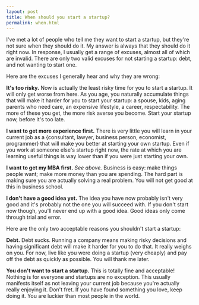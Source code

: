 ```yaml
---
layout: post
title: When should you start a startup?
permalink: when.html
---
```


I've met a lot of people who tell me they want to start a startup, but they're not sure when they should do it. My answer is always that they should do it right now. In response, I usually get a range of excuses, almost all of which are invalid. There are only two valid excuses for not starting a startup: debt, and not wanting to start one.

Here are the excuses I generally hear and why they are wrong:

**It's too risky.** Now is actually the least risky time for you to start a startup. It will only get worse from here. As you age, you naturally accumulate things that will make it harder for you to start your startup: a spouse, kids, aging parents who need care, an expensive lifestyle, a career, respectability. The more of these you get, the more risk averse you become. Start your startup now, before it's too late.

**I want to get more experience first.** There is very little you will learn in your current job as a {consultant, lawyer, business person, economist, programmer} that will make you better at starting your own startup. Even if you work at someone else's startup right now, the rate at which you are learning useful things is way lower than if you were just starting your own.

**I want to get my MBA first.** *See above.* Business is easy: make things people want; make more money than you are spending. The hard part is making sure you are actually solving a real problem. You will not get good at this in business school.

**I don't have a good idea yet.** The idea you have now probably isn't very good and it's probably not the one you will succeed with. If you don't start now though, you'll never end up with a good idea. Good ideas only come through trial and error.

Here are the only two acceptable reasons you shouldn't start a startup:

**Debt.** Debt sucks. Running a company means making risky decisions and having significant debt will make it harder for you to do that. It really weighs on you. For now, live like you were doing a startup (very cheaply) and pay off the debt as quickly as possible. You will thank me later.

**You don't want to start a startup.** This is totally fine and acceptable! Nothing is for everyone and startups are no exception. This usually manifests itself as not leaving your current job because you're actually really enjoying it. Don't fret. If you have found something you love, keep doing it. You are luckier than most people in the world.
